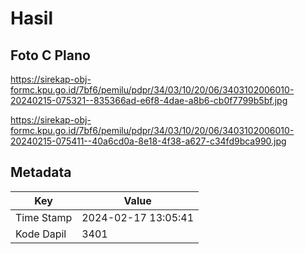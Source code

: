 # Hasil

## Foto C Plano

https://sirekap-obj-formc.kpu.go.id/7bf6/pemilu/pdpr/34/03/10/20/06/3403102006010-20240215-075321--835366ad-e6f8-4dae-a8b6-cb0f7799b5bf.jpg

https://sirekap-obj-formc.kpu.go.id/7bf6/pemilu/pdpr/34/03/10/20/06/3403102006010-20240215-075411--40a6cd0a-8e18-4f38-a627-c34fd9bca990.jpg


## Metadata

| Key        | Value               |
| ---------- | ------------------- |
| Time Stamp | 2024-02-17 13:05:41 |
| Kode Dapil | 3401                |



